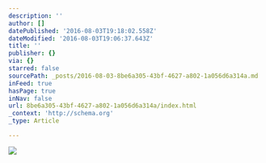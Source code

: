 ```yaml
---
description: ''
author: []
datePublished: '2016-08-03T19:18:02.558Z'
dateModified: '2016-08-03T19:06:37.643Z'
title: ''
publisher: {}
via: {}
starred: false
sourcePath: _posts/2016-08-03-8be6a305-43bf-4627-a802-1a056d6a314a.md
inFeed: true
hasPage: true
inNav: false
url: 8be6a305-43bf-4627-a802-1a056d6a314a/index.html
_context: 'http://schema.org'
_type: Article

---
```

![](https://the-grid-user-content.s3-us-west-2.amazonaws.com/e739005a-f234-45ee-bacb-c53d1884e576.png)